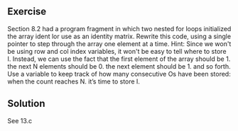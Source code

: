 ## Exercise
Section 8.2 had a program fragment in which two nested for loops initialized the array ident lor use as an identity matrix. Rewrite this code, using a single pointer to step through the array one element at a time. Hint: Since we won't be using row and col index variables, it won't be easy to tell where to store I. Instead, we can use the fact that the first element of the array should be 1. the next N elements should be 0. the next element should be 1. and so forth. Use a variable to keep track of how many consecutive Os have been stored: when the count reaches N. it’s time to store I.

## Solution
See 13.c
